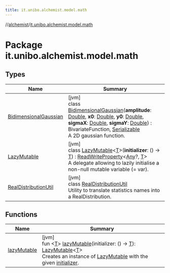 ```yaml
---
title: it.unibo.alchemist.model.math
---
```

//[alchemist](../../index.html)/[it.unibo.alchemist.model.math](index.html)



# Package it.unibo.alchemist.model.math



## Types


| Name | Summary |
|---|---|
| [BidimensionalGaussian](-bidimensional-gaussian/index.html) | [jvm]<br>class [BidimensionalGaussian](-bidimensional-gaussian/index.html)(**amplitude**: [Double](https://kotlinlang.org/api/latest/jvm/stdlib/kotlin/-double/index.html), **x0**: [Double](https://kotlinlang.org/api/latest/jvm/stdlib/kotlin/-double/index.html), **y0**: [Double](https://kotlinlang.org/api/latest/jvm/stdlib/kotlin/-double/index.html), **sigmaX**: [Double](https://kotlinlang.org/api/latest/jvm/stdlib/kotlin/-double/index.html), **sigmaY**: [Double](https://kotlinlang.org/api/latest/jvm/stdlib/kotlin/-double/index.html)) : BivariateFunction, [Serializable](https://docs.oracle.com/javase/8/docs/api/java/io/Serializable.html)<br>A 2D gaussian function. |
| [LazyMutable](-lazy-mutable/index.html) | [jvm]<br>class [LazyMutable](-lazy-mutable/index.html)<[T](-lazy-mutable/index.html)>(**initializer**: () -> [T](-lazy-mutable/index.html)) : [ReadWriteProperty](https://kotlinlang.org/api/latest/jvm/stdlib/kotlin.properties/-read-write-property/index.html)<[Any](https://kotlinlang.org/api/latest/jvm/stdlib/kotlin/-any/index.html)?, [T](-lazy-mutable/index.html)> <br>A delegate allowing to lazily initialise a non-null mutable variable (= var). |
| [RealDistributionUtil](-real-distribution-util/index.html) | [jvm]<br>class [RealDistributionUtil](-real-distribution-util/index.html)<br>Utility to translate statistics names into a RealDistribution. |


## Functions


| Name | Summary |
|---|---|
| [lazyMutable](lazy-mutable.html) | [jvm]<br>fun <[T](lazy-mutable.html)> [lazyMutable](lazy-mutable.html)(initializer: () -> [T](lazy-mutable.html)): [LazyMutable](-lazy-mutable/index.html)<[T](lazy-mutable.html)><br>Creates an instance of [LazyMutable](-lazy-mutable/index.html) with the given [initializer](lazy-mutable.html). |

